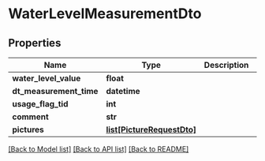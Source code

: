 # WaterLevelMeasurementDto

## Properties
Name | Type | Description | Notes
------------ | ------------- | ------------- | -------------
**water_level_value** | **float** |  | [optional] 
**dt_measurement_time** | **datetime** |  | 
**usage_flag_tid** | **int** |  | [optional] 
**comment** | **str** |  | [optional] 
**pictures** | [**list[PictureRequestDto]**](PictureRequestDto.md) |  | [optional] 

[[Back to Model list]](../README.md#documentation-for-models) [[Back to API list]](../README.md#documentation-for-api-endpoints) [[Back to README]](../README.md)

